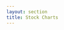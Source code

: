 ```yaml
---
layout: section
title: Stock Charts
---
```


<script src="{{ site.baseurl }}/chapter06/stockcharts.js"></script>

<div>
    <style>
        .axis path, line{
            fill: none;
            stroke: #222;
            shape-rendering: crispEdges;
        }

        .axis text {
            font-size: 11px;
        }

        .stock-area {
            fill: #ddd;
            stroke: #aaa;
            stroke-width: 1;
        }

        .brush rect {
            fill: #204a87;
            stroke: #bbb;
            stroke-width: 0.5;
            stroke-opacity: 0.4;
            fill-opacity: 0.2;
        }
    </style>
</div>


## Stock Title Chart

<div id="chart01"></div>

<script>
    // Create and configure the chart
    var titleChart = stockTitleChart()
        .title(function(d) { return d.symbol + ' ' + d.name; });

    // Select the container element, bind the dataset and invoke the chart
    d3.select('div#chart01')
        .data([{symbol: 'AAPL', name: 'Apple Inc.'}])
        .call(titleChart);
</script>

## Stock Area Chart: Selecting the Time Interval

<div id="chart02"></div>

<script>
    var contextAreaChart = stockAreaChart()
        .height(60)
        .value(function(d) { return +d.price; })
        .yaxis(false)
        .brushListener(function(extent) {
            console.log(extent);
        });

    d3.json('{{ site.baseurl }}/data/stocks.json', function(error, json) {

        if (error) { return error; }

        var stock = json.data[0];

        d3.select('div#chart02')
            .data([stock.values])
            .call(contextAreaChart);
    });
</script>


## Stock Area Chart: Time Extent

<div id="chart03"></div>

<script>
    var detailAreaChart = stockAreaChart()
        .value(function(d) { return +d.price; })
        .brush(false);

    d3.json('{{ site.baseurl }}/data/stocks.json', function(error, json) {

        if (error) { return error; }

        var data = json.data[0].values,
            from = new Date(data[20].date),
            to = new Date(data[100].date);

        detailAreaChart.timeExtent([from, to]);

        d3.select('div#chart03')
            .data([data])
            .call(detailAreaChart);
    });
</script>

